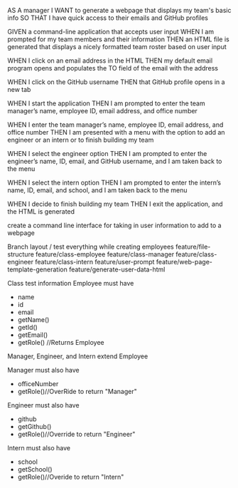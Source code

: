 AS A manager
I WANT to generate a webpage that displays my team's basic info
SO THAT I have quick access to their emails and GitHub profiles


GIVEN a command-line application that accepts user input
WHEN I am prompted for my team members and their information
THEN an HTML file is generated that displays a nicely formatted team roster based on user input

WHEN I click on an email address in the HTML
THEN my default email program opens and populates the TO field of the email with the address

WHEN I click on the GitHub username
THEN that GitHub profile opens in a new tab

WHEN I start the application
THEN I am prompted to enter the team manager’s name, employee ID, email address, and office number

WHEN I enter the team manager’s name, employee ID, email address, and office number
THEN I am presented with a menu with the option to add an engineer or an intern or to finish building my team

WHEN I select the engineer option
THEN I am prompted to enter the engineer’s name, ID, email, and GitHub username, and I am taken back to the menu

WHEN I select the intern option
THEN I am prompted to enter the intern’s name, ID, email, and school, and I am taken back to the menu

WHEN I decide to finish building my team
THEN I exit the application, and the HTML is generated

create a command line interface for taking in user information to add to a webpage

Branch layout / test everything while creating employees
feature/file-structure
feature/class-employee
feature/class-manager
feature/class-engineer
feature/class-intern
feature/user-prompt
feature/web-page-template-generation
feature/generate-user-data-html

Class test information
Employee must have 
- name
- id
- email
- getName()
- getId()
- getEmail()
- getRole() //Returns Employee

Manager, Engineer, and Intern extend Employee

Manager must also have
- officeNumber
- getRole()//OverRide to return "Manager"

Engineer must also have
- github
- getGithub()
- getRole()//Override to return "Engineer"

Intern must also have
- school
- getSchool()
- getRole()//Overide to return "Intern"